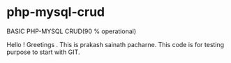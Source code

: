# php-mysql-crud
BASIC PHP-MYSQL CRUD(90 % operational)

Hello !
Greetings . This is prakash sainath pacharne. 
This code is for testing purpose to start with GIT.    
